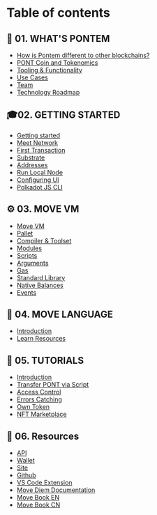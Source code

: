 # Table of contents

## 📌 01. WHAT'S PONTEM
* [How is Pontem different to other blockchains?](./pontem/how_pontem_different.md)
* [PONT Coin and Tokenomics](./pontem/pont_coin_tokenomics.md)
* [Tooling & Functionality](./pontem/tooling.md)
* [Use Cases](./pontem/use_cases.md)
* [Team](./pontem/team.md)
* [Technology Roadmap](./pontem/roadmap.md)

## 🎓02. GETTING STARTED
* [Getting started]()
* [Meet Network]()
* [First Transaction]()
* [Substrate](./getting_started/substrate.md)
* [Addresses]()
* [Run Local Node]()
* [Configuring UI]()
* [Polkadot JS CLI]()

## ⚙️ 03. MOVE VM
* [Move VM](./move_vm/README.md)
* [Pallet](./move_vm/pallet.md)
* [Compiler & Toolset](./move_vm/compiler_&_toolset.md)
* [Modules](./move_vm/modules.md)
* [Scripts](./move_vm/scripts.md)
* [Arguments](./move_vm/arguments.md)
* [Gas](./move_vm/gas.md)
* [Standard Library](./move_vm/stdlib.md)
* [Native Balances](./move_vm/native_balances.md)
* [Events]()

## 📘 04. MOVE LANGUAGE
* [Introduction](./lang/README.md)
* [Learn Resources](./lang/learn_resources.md)

## 🔧 05. TUTORIALS
* [Introduction](./tutorials/README.md)
* [Transfer PONT via Script](./tutorials/transfer.md)
* [Access Control](./tutorials/access_control.md)
* [Errors Catching](./tutorials/errors.md)
* [Own Token](./tutorials/token.md)
* [NFT Marketplace](./tutorials/dex.md)

## 🔗 06. Resources
* [API](https://pontem.network)
* [Wallet](https://pontem.network)
* [Site](https://pontem.network)
* [Github](https://github.com/pontem-network)
* [VS Code Extension](https://marketplace.visualstudio.com/items?itemName=PontemNetwork.move-language)
* [Move Diem Documentation](https://developers.diem.com/main/docs/move-introduction)
* [Move Book EN](https://move-book.com)
* [Move Book CN](https://move-book.com/cn/)
